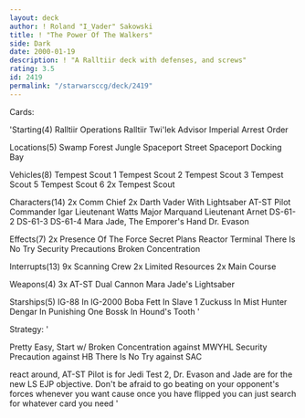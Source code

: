 ```yaml
---
layout: deck
author: ! Roland "I_Vader" Sakowski
title: ! "The Power Of The Walkers"
side: Dark
date: 2000-01-19
description: ! "A Ralltiir deck with defenses, and screws"
rating: 3.5
id: 2419
permalink: "/starwarsccg/deck/2419"
---
```

Cards: 

'Starting(4)
Ralltiir Operations
Ralltiir
Twi'lek Advisor
Imperial Arrest Order

Locations(5)
Swamp
Forest
Jungle
Spaceport Street
Spaceport Docking Bay

Vehicles(8)
Tempest Scout 1
Tempest Scout 2
Tempest Scout 3
Tempest Scout 5
Tempest Scout 6
2x Tempest Scout

Characters(14)
2x Comm Chief
2x Darth Vader With Lightsaber
AT-ST Pilot
Commander Igar
Lieutenant Watts
Major Marquand
Lieutenant Arnet
DS-61-2
DS-61-3
DS-61-4
Mara Jade, The Emporer's Hand
Dr. Evason

Effects(7)
2x Presence Of The Force
Secret Plans
Reactor Terminal
There Is No Try
Security Precautions
Broken Concentration

Interrupts(13)
9x Scanning Crew
2x Limited Resources
2x Main Course

Weapons(4)
3x AT-ST Dual Cannon
Mara Jade's Lightsaber

Starships(5)
IG-88 In IG-2000
Boba Fett In Slave 1
Zuckuss In Mist Hunter
Dengar In Punishing One
Bossk In Hound's Tooth '

Strategy: '

Pretty Easy, Start w/
Broken Concentration against MWYHL
Security Precaution against HB
There Is No Try against SAC

react around, AT-ST Pilot is for Jedi Test 2, Dr. Evason and Jade are for the new LS EJP objective. Don't be afraid to go beating on your opponent's forces whenever you want cause once you have flipped you can just search for whatever card you need '

